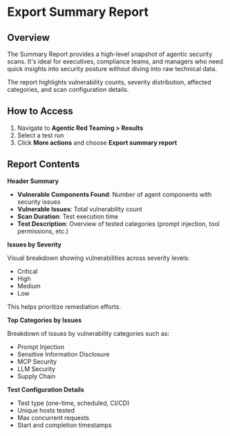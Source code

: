 # Export Summary Report

## Overview

The Summary Report provides a high-level snapshot of agentic security scans. It's ideal for executives, compliance teams, and managers who need quick insights into security posture without diving into raw technical data.

The report highlights vulnerability counts, severity distribution, affected categories, and scan configuration details.

## How to Access

1. Navigate to **Agentic Red Teaming > Results**
2. Select a test run
3. Click **More actions** and choose **Export summary report**

## Report Contents

**Header Summary**

- **Vulnerable Components Found**: Number of agent components with security issues
- **Vulnerable Issues**: Total vulnerability count
- **Scan Duration**: Test execution time
- **Test Description**: Overview of tested categories (prompt injection, tool permissions, etc.)

**Issues by Severity**

Visual breakdown showing vulnerabilities across severity levels:
- Critical
- High
- Medium
- Low

This helps prioritize remediation efforts.

**Top Categories by Issues**

Breakdown of issues by vulnerability categories such as:
- Prompt Injection
- Sensitive Information Disclosure
- MCP Security
- LLM Security
- Supply Chain

**Test Configuration Details**

- Test type (one-time, scheduled, CI/CD)
- Unique hosts tested
- Max concurrent requests
- Start and completion timestamps
